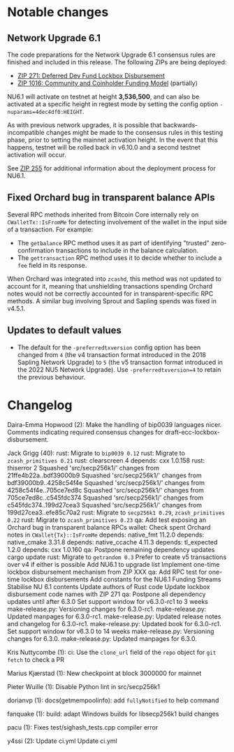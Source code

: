 Notable changes
===============

Network Upgrade 6.1
-------------------

The code preparations for the Network Upgrade 6.1 consensus rules are finished and
included in this release. The following ZIPs are being deployed:

- [ZIP 271: Deferred Dev Fund Lockbox Disbursement](https://zips.z.cash/zip-0271)
- [ZIP 1016: Community and Coinholder Funding Model](https://zips.z.cash/zip-1016) (partially)

NU6.1 will activate on testnet at height **3,536,500**, and can also be activated
at a specific height in regtest mode by setting the config option
`-nuparams=4dec4df0:HEIGHT`.

As with previous network upgrades, it is possible that backwards-incompatible
changes might be made to the consensus rules in this testing phase, prior to
setting the mainnet activation height. In the event that this happens, testnet
will be rolled back in v6.10.0 and a second testnet activation will occur.

See [ZIP 255](https://zips.z.cash/zip-0255) for additional information about the
deployment process for NU6.1.

Fixed Orchard bug in transparent balance APIs
---------------------------------------------

Several RPC methods inherited from Bitcoin Core internally rely on
`CWalletTx::IsFromMe` for detecting involvement of the wallet in the input
side of a transaction. For example:
- The `getbalance` RPC method uses it as part of identifying "trusted"
  zero-confirmation transactions to include in the balance calculation.
- The `gettransaction` RPC method uses it to decide whether to include a
  `fee` field in its response.

When Orchard was integrated into `zcashd`, this method was not updated to
account for it, meaning that unshielding transactions spending Orchard notes
would not be correctly accounted for in transparent-specific RPC methods. A
similar bug involving Sprout and Sapling spends was fixed in v4.5.1.

Updates to default values
-------------------------

- The default for the `-preferredtxversion` config option has been changed from
  `4` (the v4 transaction format introduced in the 2018 Sapling Network Upgrade)
  to `5` (the v5 transaction format introduced in the 2022 NU5 Network Upgrade).
  Use `-preferredtxversion=4` to retain the previous behaviour.

Changelog
=========

Daira-Emma Hopwood (2):
      Make the handling of bip0039 languages nicer.
      Comments indicating required consensus changes for draft-ecc-lockbox-disbursement.

Jack Grigg (40):
      rust: Migrate to `bip0039 0.12`
      rust: Migrate to `zcash_primitives 0.21`
      rust: clearscreen 4
      depends: cxx 1.0.158
      rust: thiserror 2
      Squashed 'src/secp256k1/' changes from 21ffe4b22a..bdf39000b9
      Squashed 'src/secp256k1/' changes from bdf39000b9..4258c54f4e
      Squashed 'src/secp256k1/' changes from 4258c54f4e..705ce7ed8c
      Squashed 'src/secp256k1/' changes from 705ce7ed8c..c545fdc374
      Squashed 'src/secp256k1/' changes from c545fdc374..199d27cea3
      Squashed 'src/secp256k1/' changes from 199d27cea3..efe85c70a2
      rust: Migrate to `secp256k1 0.29`, `zcash_primitives 0.22`
      rust: Migrate to `zcash_primitives 0.23`
      qa: Add test exposing an Orchard bug in transparent balance RPCs
      wallet: Check spent Orchard notes in `CWallet{Tx}::IsFromMe`
      depends: native_fmt 11.2.0
      depends: native_cmake 3.31.8
      depends: native_ccache 4.11.3
      depends: tl_expected 1.2.0
      depends: cxx 1.0.160
      qa: Postpone remaining dependency updates
      cargo update
      rust: Migrate to `getrandom 0.3`
      Prefer to create v5 transactions over v4 if either is possible
      Add NU6.1 to upgrade list
      Implement one-time lockbox disbursement mechanism from ZIP XXX
      qa: Add RPC test for one-time lockbox disbursements
      Add constants for the NU6.1 Funding Streams
      Stabilise NU 6.1 contents
      Update authors of Rust code
      Update lockbox disbursement code names with ZIP 271
      qa: Postpone all dependency updates until after 6.3.0
      Set support window for v6.3.0-rc1 to 3 weeks
      make-release.py: Versioning changes for 6.3.0-rc1.
      make-release.py: Updated manpages for 6.3.0-rc1.
      make-release.py: Updated release notes and changelog for 6.3.0-rc1.
      make-release.py: Updated book for 6.3.0-rc1.
      Set support window for v6.3.0 to 14 weeks
      make-release.py: Versioning changes for 6.3.0.
      make-release.py: Updated manpages for 6.3.0.

Kris Nuttycombe (1):
      ci: Use the `clone_url` field of the `repo` object for `git fetch` to check a PR

Marius Kjærstad (1):
      New checkpoint at block 3000000 for mainnet

Pieter Wuille (1):
      Disable Python lint in src/secp256k1

dorianvp (1):
      docs(getmempoolinfo): add `fullyNotified` to help command

fanquake (1):
      build: adapt Windows builds for libsecp256k1 build changes

pacu (1):
      Fixes test/sighash_tests.cpp compiler error

y4ssi (2):
      Update ci.yml
      Update ci.yml

